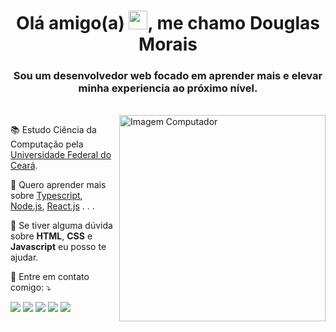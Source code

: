 <h1 align="center">Olá amigo(a) <img src="https://raw.githubusercontent.com/kaueMarques/kaueMarques/master/hi.gif" width="30px">, me chamo Douglas Morais</h1>
<h3 align="center">Sou um desenvolvedor web focado em aprender mais e elevar minha experiencia ao próximo nível.</h3>

</br>
<img src="https://raw.githubusercontent.com/MicaelliMedeiros/micaellimedeiros/master/image/computer-illustration.png" min-width="330px" max-width="330px" width="330px" align="right" alt="Imagem Computador">

<p align="left"> 
  📚 Estudo Ciência da Computação pela <a href="https://www.ufc.br/">Universidade Federal do Ceará</a>.
</p>

<p align="left">
  🦄 Quero aprender mais sobre <a href="https://www.typescriptlang.org/">Typescript</a>, <a href="https://nodejs.org/">Node.js</a>, <a href="https://reactjs.org/">React.js</a> . . .
</p>

<p align="left">
  💼 Se tiver alguma dúvida sobre <b>HTML</b>, <b>CSS</b> e <b>Javascript</b> eu posso te ajudar.
</p>

<p align="left">
  💌 Entre em contato comigo: ⤵️
</p>

<p align="left">
  <a href="mailto:douglasmoraisdev@gmail.com" alt="Gmail" target="_blank">
  <img src="https://img.shields.io/badge/-Gmail-FF0000?style=flat-square&labelColor=FF0000&logo=gmail&logoColor=white" /></a>

  <a href="https://www.linkedin.com/in/douglasmorais" alt="Linkedin" target="_blank">
  <img src="https://img.shields.io/badge/-Linkedin-0e76a8?style=flat-square&logo=Linkedin&logoColor=white" /></a>

  <a href="https://web.whatsapp.com/send?phone=5588996776422" alt="WhatsApp" target="_blank">
  <img src="https://img.shields.io/badge/-WhatsApp-25d366?style=flat-square&labelColor=25d366&logo=whatsapp&logoColor=white"/></a>

  <a href="https://twitter.com/JDouglas_Morais" alt="Twitter" target="_blank">
  <img src="https://img.shields.io/badge/-Twitter-00ACEE?style=flat-square&labelColor=00ACEE&logo=twitter&logoColor=white"/></a>

  <a href="https://www.instagram.com/douglas_moraiis" alt="Instagram" target="_blank">
  <img src="https://img.shields.io/badge/-Instagram-DF0174?style=flat-square&labelColor=DF0174&logo=instagram&logoColor=white"/></a>
</p>  
